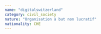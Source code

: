```yaml
---
name: "digitalswitzerland"
category: civil_society
nature: "Organisation à but non lucratif"
nationality: CHE
---
```

    